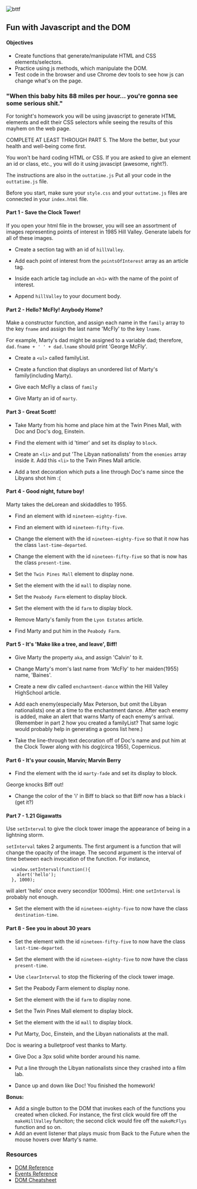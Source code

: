 ![bttf](http://i.giphy.com/UOk61gfRlI1sA.gif)

## Fun with Javascript and the DOM

#### Objectives
 - Create functions that generate/manipulate HTML and CSS elements/selectors.
 - Practice using js methods, which manipulate the DOM.
 - Test code in the browser  and use Chrome dev tools to see how js can change what's on the page.


### "When this baby hits 88 miles per hour... you're gonna see some serious shit."

For tonight's homework you will be using javascript to generate HTML elements and edit their CSS selectors while seeing the results of this mayhem on the web page.

COMPLETE AT LEAST THROUGH PART 5.  The More the better, but your health and well-being come first.

You won't be hard coding HTML or CSS. If you are asked to give an element an id or class, etc., you will do it using javascipt (awesome, right?).

The instructions are also in the `outtatime.js` Put all your code in the `outtatime.js` file.

Before you start, make sure your `style.css` and your `outtatime.js` files are connected in your `index.html` file.


#### Part 1 - Save the Clock Tower!
If you open your html file in the browser, you will see an assortment of images representing points of interest in 1985 Hill Valley.  Generate labels for all of these images.

 - Create a section tag with an id of `hillValley`.

 - Add each point of interest from the `pointsOfInterest` array as an article tag.

 - Inside each article tag include an `<h1>` with the name of the point of interest.

 - Append `hillValley` to your document body.

#### Part 2 - Hello? McFly! Anybody Home?

Make a constructor function, and assign each name in the `family` array to the key `fname` and assign the last name 'McFly' to the key `lname`.

For example, Marty's dad might be assigned to a variable dad; therefore, `dad.fname + ' ' + dad.lname` should print 'George McFly'.

 - Create a `<ul>` called familyList.

 - Create a function that displays an unordered list of Marty's family(including Marty).

 - Give each McFly a class of `family`

 - Give Marty an id of `marty`.

#### Part 3 - Great Scott!
 - Take Marty from his home and place him at the Twin Pines Mall, with Doc and Doc's dog, Einstein.

 - Find the element with id 'timer' and set its display to `block`.

 - Create an `<li>` and put 'The Libyan nationalists' from the `enemies` array inside it.  Add this `<li>` to the Twin Pines Mall article.

 - Add a text decoration which puts a line through Doc's name since the Libyans shot him :(

#### Part 4 - Good night, future boy!
Marty takes the deLorean and skidaddles to 1955.

 - Find an element with id `nineteen-eighty-five`.

 - Find an element with id `nineteen-fifty-five`.

 - Change the element with the id `nineteen-eighty-five` so that it now has the class `last-time-departed`.

 - Change the element with the id `nineteen-fifty-five` so that is now has the class `present-time`.

 - Set the `Twin Pines Mall` element to display none.

 - Set the element with the id `mall` to display none.

 - Set the `Peabody Farm` element to display block.

 - Set the element with the id `farm` to display block.

 - Remove Marty's family from the `Lyon Estates` article.

 - Find Marty and put him in the `Peabody Farm`.


#### Part 5 - It's 'Make like a tree, and leave', Biff!

 - Give Marty the property `aka`, and assign 'Calvin' to it.

 - Change Marty's mom's last name from 'McFly' to her maiden(1955) name, 'Baines'.

 - Create a new div called `enchantment-dance` within the Hill Valley HighSchool article.

 - Add each enemy(especially Max Peterson, but omit the Libyan nationalists) one at a time to the enchantment dance.  After each enemy is added, make an alert that warns Marty of each enemy's arrival. (Remember in part 2 how you created a familyList?  That same logic would probably help in generating a goons list here.)

 - Take the line-through text decoration off of Doc's name and put him at the Clock Tower along with his dog(circa 1955), Copernicus.

#### Part 6 - It's your cousin, Marvin; Marvin Berry
 - Find the element with the id `marty-fade` and set its
display to block.

George knocks Biff out!
 - Change the color of the 'i' in Biff to black so that Biff now has a black i (get it?)

#### Part 7 - 1.21 Gigawatts
Use `setInterval` to give the clock tower image the appearance of being in a lightning storm.

`setInterval` takes 2 arguments.  The first argument is a function that will change the opacity of the image.  The second argument is the interval of time between each invocation of the function.  For instance,
```javascipt
  window.setInterval(function(){
    alert('hello');
  }, 1000);
```
will alert 'hello' once every second(or 1000ms). Hint: one `setInterval` is probably not enough.

 - Set the element with the id `nineteen-eighty-five` to now have the class `destination-time`.

#### Part 8 - See you in about 30 years
 - Set the element with the id `nineteen-fifty-five` to now have the class `last-time-departed`.

 - Set the element with the id `nineteen-eighty-five` to now have the class `present-time`.

 - Use `clearInterval` to stop the flickering of the clock tower image.

 - Set the Peabody Farm element to display none.

 - Set the element with the id `farm` to display none.

 - Set the Twin Pines Mall element to display block.

 - Set the element with the id `mall` to display block.

 - Put Marty, Doc, Einstein, and the Libyan nationalists at the mall.

Doc is wearing a bulletproof vest thanks to Marty.
 - Give Doc a 3px solid white border around his name.

 - Put a line through the Libyan nationalists since they crashed into a film lab.

 - Dance up and down like Doc! You finished the homework!

**Bonus:**  
 - Add a single button to the DOM that invokes each of the functions you created when clicked. For instance, the first click would fire off the `makeHillValley` funciton; the second click would fire off the `makeMcFlys` function and so on.
 - Add an event listener that plays music from Back to the Future when the mouse hovers over Marty's name.

### Resources

- [DOM Reference](https://developer.mozilla.org/en-US/docs/DOM/DOM_Reference)
- [Events Reference](https://developer.mozilla.org/en-US/docs/Web/Events)
- [DOM Cheatsheet](http://christianheilmann.com/stuff/JavaScript-DOM-Cheatsheet.pdf)
